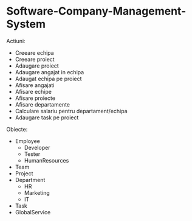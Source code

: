 # Software-Company-Management-System

Actiuni:
  - Creeare echipa
  - Creeare proiect
  - Adaugare proiect
  - Adaugare angajat in echipa
  - Adaugat echipa pe proiect
  - Afisare angajati
  - Afisare echipe
  - Afisare proiecte
  - Afisare departamente
  - Calculare salariu pentru departament/echipa
  - Adaugare task pe proiect

Obiecte:
  - Employee
    - Developer
    - Tester
    - HumanResources
  - Team
  - Project
  - Department
    - HR
    - Marketing
    - IT
  - Task
  - GlobalService
